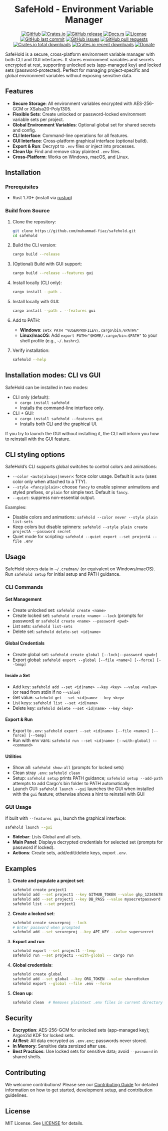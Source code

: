 <div align="center">

# SafeHold - Environment Variable Manager

</div>

<div align="center">

[![GitHub](https://img.shields.io/badge/GitHub-muhammad--fiaz/safehold-blue)](https://github.com/muhammad-fiaz/safehold)
[![Crates.io](https://img.shields.io/crates/v/safehold)](https://crates.io/crates/safehold)
[![GitHub release](https://img.shields.io/github/v/release/muhammad-fiaz/safehold)](https://github.com/muhammad-fiaz/safehold/releases)
[![Docs.rs](https://docs.rs/safehold/badge.svg)](https://docs.rs/safehold)
[![License](https://img.shields.io/github/license/muhammad-fiaz/safehold)](https://github.com/muhammad-fiaz/safehold/blob/main/LICENSE)
[![GitHub last commit](https://img.shields.io/github/last-commit/muhammad-fiaz/safehold)](https://github.com/muhammad-fiaz/safehold)
[![GitHub issues](https://img.shields.io/github/issues/muhammad-fiaz/safehold)](https://github.com/muhammad-fiaz/safehold/issues)
[![GitHub pull requests](https://img.shields.io/github/issues-pr/muhammad-fiaz/safehold)](https://github.com/muhammad-fiaz/safehold/pulls)
[![Crates.io total downloads](https://img.shields.io/crates/dt/safehold)](https://crates.io/crates/safehold)
[![Crates.io recent downloads](https://img.shields.io/crates/d/safehold)](https://crates.io/crates/safehold)
[![Donate](https://img.shields.io/badge/Donate-❤️-green.svg)](https://pay.muhammadfiaz.com)

</div>

SafeHold is a secure, cross-platform environment variable manager with both CLI and GUI interfaces. It stores environment variables and secrets encrypted at rest, supporting unlocked sets (app-managed key) and locked sets (password-protected). Perfect for managing project-specific and global environment variables without exposing sensitive data.

## Features

- **Secure Storage**: All environment variables encrypted with AES-256-GCM or XSalsa20-Poly1305.
- **Flexible Sets**: Create unlocked or password-locked environment variable sets per project.
- **Global Environment Variables**: Optional global set for shared secrets and config.
- **CLI Interface**: Command-line operations for all features.
- **GUI Interface**: Cross-platform graphical interface (optional build).
- **Export & Run**: Decrypt to `.env` files or inject into processes.
- **Clean Up**: Find and remove stray plaintext `.env` files.
- **Cross-Platform**: Works on Windows, macOS, and Linux.

## Installation

### Prerequisites
- Rust 1.70+ (install via [rustup](https://rustup.rs/))

### Build from Source

1. Clone the repository:
   ```bash
   git clone https://github.com/muhammad-fiaz/safehold.git
   cd safehold
   ```

2. Build the CLI version:
   ```bash
   cargo build --release
   ```

3. (Optional) Build with GUI support:
   ```bash
   cargo build --release --features gui
   ```

4. Install locally (CLI only):
   ```bash
   cargo install --path .
   ```

5. Install locally with GUI:
   ```bash
   cargo install --path . --features gui
   ```

6. Add to PATH:
   - **Windows**: `setx PATH "%USERPROFILE%\.cargo\bin;%PATH%"`
   - **Linux/macOS**: Add `export PATH="$HOME/.cargo/bin:$PATH"` to your shell profile (e.g., `~/.bashrc`).

7. Verify installation:
   ```bash
   safehold --help
   ```

## Installation modes: CLI vs GUI

SafeHold can be installed in two modes:

- CLI only (default):
   - `cargo install safehold`
   - Installs the command-line interface only.
- CLI + GUI:
   - `cargo install safehold --features gui`
   - Installs both CLI and the graphical UI.

If you try to launch the GUI without installing it, the CLI will inform you how to reinstall with the GUI feature.

## CLI styling options

SafeHold’s CLI supports global switches to control colors and animations:

- `--color <auto|always|never>`: force color usage. Default is `auto` (uses color only when attached to a TTY).
- `--style <fancy|plain>`: choose `fancy` to enable spinner animations and styled prefixes, or `plain` for simple text. Default is `fancy`.
- `--quiet`: suppress non-essential output.

Examples:

- Disable colors and animations: `safehold --color never --style plain list-sets`
- Keep colors but disable spinners: `safehold --style plain create projectA --password secret`
- Quiet mode for scripting: `safehold --quiet export --set projectA --file .env`

## Usage

SafeHold stores data in `~/.credman/` (or equivalent on Windows/macOS). Run `safehold setup` for initial setup and PATH guidance.

### CLI Commands

#### Set Management
- Create unlocked set: `safehold create <name>`
- Create locked set: `safehold create <name> --lock` (prompts for password) or `safehold create <name> --password <pwd>`
- List sets: `safehold list-sets`
- Delete set: `safehold delete-set <id|name>`

#### Global Credentials
- Create global set: `safehold create global [--lock|--password <pwd>]`
- Export global: `safehold export --global [--file <name>] [--force] [--temp]`

#### Inside a Set
- Add key: `safehold add --set <id|name> --key <key> --value <value>` (or read from stdin if no `--value`)
- Get value: `safehold get --set <id|name> --key <key>`
- List keys: `safehold list --set <id|name>`
- Delete key: `safehold delete --set <id|name> --key <key>`

#### Export & Run
- Export to `.env`: `safehold export --set <id|name> [--file <name>] [--force] [--temp]`
- Run with env vars: `safehold run --set <id|name> [--with-global] -- <command>`

#### Utilities
- Show all: `safehold show-all` (prompts for locked sets)
- Clean stray `.env`: `safehold clean`
- Setup: `safehold setup` prints PATH guidance; `safehold setup --add-path` attempts to add Cargo's bin folder to PATH automatically
- Launch GUI: `safehold launch --gui` launches the GUI when installed with the `gui` feature; otherwise shows a hint to reinstall with GUI

### GUI Usage

If built with `--features gui`, launch the graphical interface:

```bash
safehold launch --gui
```

- **Sidebar**: Lists Global and all sets.
- **Main Panel**: Displays decrypted credentials for selected set (prompts for password if locked).
- **Actions**: Create sets, add/edit/delete keys, export `.env`.

## Examples

1. **Create and populate a project set**:
   ```bash
   safehold create project1
   safehold add --set project1 --key GITHUB_TOKEN --value ghp_1234567890abcdef
   safehold add --set project1 --key DB_PASS --value mysecretpassword
   safehold list --set project1
   ```

2. **Create a locked set**:
   ```bash
   safehold create secureproj --lock
   # Enter password when prompted
   safehold add --set secureproj --key API_KEY --value supersecret
   ```

3. **Export and run**:
   ```bash
   safehold export --set project1 --temp
   safehold run --set project1 --with-global -- cargo run
   ```

4. **Global credentials**:
   ```bash
   safehold create global
   safehold add --set global --key ORG_TOKEN --value sharedtoken
   safehold export --global --file .env --force
   ```

5. **Clean up**:
   ```bash
   safehold clean  # Removes plaintext .env files in current directory tree
   ```

## Security

- **Encryption**: AES-256-GCM for unlocked sets (app-managed key); Argon2id KDF for locked sets.
- **At Rest**: All data encrypted as `.env.enc`; passwords never stored.
- **In Memory**: Sensitive data zeroized after use.
- **Best Practices**: Use locked sets for sensitive data; avoid `--password` in shared shells.

## Contributing

We welcome contributions! Please see our [Contributing Guide](CONTRIBUTING.md) for detailed information on how to get started, development setup, and contribution guidelines.

## License

MIT License. See [LICENSE](LICENSE) for details.
